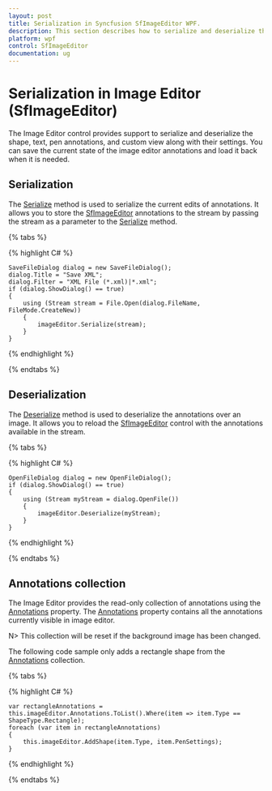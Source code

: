 ```yaml
---
layout: post
title: Serialization in Syncfusion SfImageEditor WPF.
description: This section describes how to serialize and deserialize the annotations in Syncfusion Essential Studio WPF ImageEditor (SfImageEditor) control
platform: wpf
control: SfImageEditor
documentation: ug
---
```


# Serialization in Image Editor (SfImageEditor)

The Image Editor control provides support to serialize and deserialize the shape, text, pen annotations, and custom view along with their settings. You can save the current state of the image editor annotations and load it back when it is needed.

## Serialization

The [Serialize](https://help.syncfusion.com/cr/wpf/Syncfusion.UI.Xaml.ImageEditor.SfImageEditor.html#Syncfusion_UI_Xaml_ImageEditor_SfImageEditor_Serialize_System_IO_Stream_) method is used to serialize the current edits of annotations. It allows you to store the [SfImageEditor](https://help.syncfusion.com/cr/wpf/Syncfusion.UI.Xaml.ImageEditor.SfImageEditor.html) annotations to the stream by passing the stream as a parameter to the [Serialize](https://help.syncfusion.com/cr/wpf/Syncfusion.UI.Xaml.ImageEditor.SfImageEditor.html#Syncfusion_UI_Xaml_ImageEditor_SfImageEditor_Serialize_System_IO_Stream_) method.

{% tabs %}

{% highlight C# %}
    
    SaveFileDialog dialog = new SaveFileDialog();
    dialog.Title = "Save XML";
    dialog.Filter = "XML File (*.xml)|*.xml";
    if (dialog.ShowDialog() == true)
    {
        using (Stream stream = File.Open(dialog.FileName, FileMode.CreateNew))
        {
            imageEditor.Serialize(stream);
        }
    }
    
	
{% endhighlight %}

{% endtabs %}

## Deserialization

The [Deserialize](https://help.syncfusion.com/cr/wpf/Syncfusion.UI.Xaml.ImageEditor.SfImageEditor.html#Syncfusion_UI_Xaml_ImageEditor_SfImageEditor_Deserialize_System_IO_Stream_) method is used to deserialize the annotations over an image. It allows you to reload the [SfImageEditor](https://help.syncfusion.com/cr/wpf/Syncfusion.UI.Xaml.ImageEditor.SfImageEditor.html) control with the annotations available in the stream.

{% tabs %}

{% highlight C# %}
       
    OpenFileDialog dialog = new OpenFileDialog();
    if (dialog.ShowDialog() == true)
    {
        using (Stream myStream = dialog.OpenFile())
        {
            imageEditor.Deserialize(myStream);
        }
    }

{% endhighlight %}

{% endtabs %}

## Annotations collection

The Image Editor provides the read-only collection of annotations using the [Annotations](https://help.syncfusion.com/cr/wpf/Syncfusion.UI.Xaml.ImageEditor.SfImageEditor.html#Syncfusion_UI_Xaml_ImageEditor_SfImageEditor_Annotations) property. The [Annotations](https://help.syncfusion.com/cr/wpf/Syncfusion.UI.Xaml.ImageEditor.SfImageEditor.html#Syncfusion_UI_Xaml_ImageEditor_SfImageEditor_Annotations) property contains all the annotations currently visible in image editor.

N> This collection will be reset if the background image has been changed.

The following code sample only adds a rectangle shape from the [Annotations](https://help.syncfusion.com/cr/wpf/Syncfusion.UI.Xaml.ImageEditor.SfImageEditor.html#Syncfusion_UI_Xaml_ImageEditor_SfImageEditor_Annotations) collection.

{% tabs %}

{% highlight C# %}
       
    var rectangleAnnotations = this.imageEditor.Annotations.ToList().Where(item => item.Type == ShapeType.Rectangle);
    foreach (var item in rectangleAnnotations)
    {
        this.imageEditor.AddShape(item.Type, item.PenSettings);
    }

{% endhighlight %}

{% endtabs %}